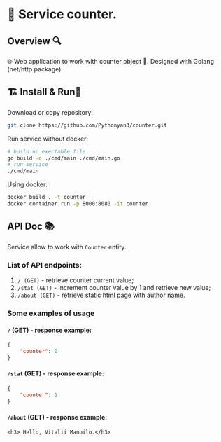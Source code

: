 # :100: Service counter.

## Overview 🔍
🌐 Web application to work with counter object :100:. Designed with Golang (net/http package).

## 🏗️ Install & Run🏃

Download or copy repository:

```bash
git clone https://github.com/Pythonyan3/counter.git
```

Run service without docker:
```bash
# build up exectable file
go build -o ./cmd/main ./cmd/main.go
# run service
./cmd/main
```

Using docker:

```bash
docker build . -t counter
docker container run -p 8000:8080 -it counter
```

## API Doc 📚

Service allow to work with ``Counter`` entity.

### List of API endpoints:

1. `/ (GET)` - retrieve counter current value;
2. `/stat (GET)` - increment counter value by 1 and retrieve new value;
3. `/about (GET)` - retrieve static html page with author name.

### Some examples of usage

#### `/` (GET) - response example:
```json
{
	"counter": 0
}
```

#### `/stat` (GET) - response example:
```json
{
	"counter": 1
}
```

#### `/about` (GET) - response example:
```
<h3> Hello, Vitalii Manoilo.</h3>
```
